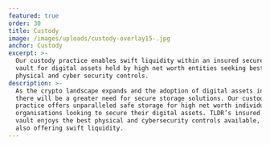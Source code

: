 ```yaml
---
featured: true
order: 30
title: Custody
image: /images/uploads/custody-overlay15-.jpg
anchor: Custody
excerpt: >-
  Our custody practice enables swift liquidity within an insured secure custody
  vault for digital assets held by high net worth entities seeking best-of-breed
  physical and cyber security controls.
description: >-
  As the crypto landscape expands and the adoption of digital assets increases
  there will be a greater need for secure storage solutions. Our custody
  practice offers unparalleled safe storage for high net worth individuals and
  organisations looking to secure their digital assets. TLDR’s insured custody
  vault enjoys the best physical and cybersecurity controls available, whilst
  also offering swift liquidity.
---
```


